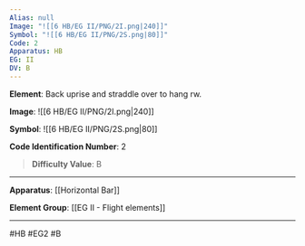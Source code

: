 ```yaml
---
Alias: null
Image: "![[6 HB/EG II/PNG/2I.png|240]]"
Symbol: "![[6 HB/EG II/PNG/2S.png|80]]"
Code: 2
Apparatus: HB
EG: II
DV: B
---
```

**Element**: Back uprise and straddle over to hang rw.

**Image**:
![[6 HB/EG II/PNG/2I.png|240]]

**Symbol**:
![[6 HB/EG II/PNG/2S.png|80]]

**Code Identification Number**: 2

>**Difficulty Value**: B

___
**Apparatus**: [[Horizontal Bar]]

**Element Group**: [[EG II - Flight elements]]
___
#HB #EG2 #B
